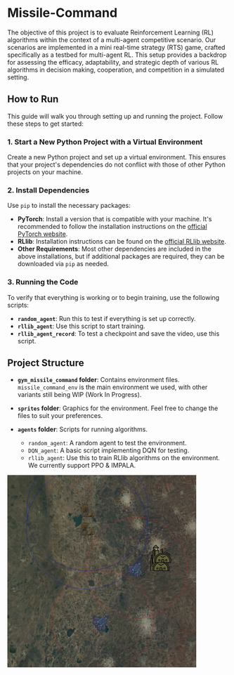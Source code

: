 # Missile-Command

The objective of this project is to evaluate Reinforcement Learning (RL) algorithms within the context of a multi-agent competitive scenario. Our scenarios are implemented in a mini real-time strategy (RTS) game, crafted specifically as a testbed for multi-agent RL. This setup provides a backdrop for assessing the efficacy, adaptability, and strategic depth of various RL algorithms in decision making, cooperation, and competition in a simulated setting.

## How to Run

This guide will walk you through setting up and running the project. Follow these steps to get started:

### 1. Start a New Python Project with a Virtual Environment

Create a new Python project and set up a virtual environment. This ensures that your project's dependencies do not conflict with those of other Python projects on your machine.

### 2. Install Dependencies

Use `pip` to install the necessary packages:

- **PyTorch**: Install a version that is compatible with your machine. It's recommended to follow the installation instructions on the [official PyTorch website](https://pytorch.org/).
- **RLlib**: Installation instructions can be found on the [official RLlib website](https://docs.ray.io/en/latest/rllib.html).
- **Other Requirements**: Most other dependencies are included in the above installations, but if additional packages are required, they can be downloaded via `pip` as needed.

### 3. Running the Code

To verify that everything is working or to begin training, use the following scripts:

- **`random_agent`**: Run this to test if everything is set up correctly.
- **`rllib_agent`**: Use this script to start training.
- **`rllib_agent_record`**: To test a checkpoint and save the video, use this script.

## Project Structure

- **`gym_missile_command` folder**: Contains environment files. `missile_command_env` is the main environment we used, with other variants still being WIP (Work In Progress).

- **`sprites` folder**: Graphics for the environment. Feel free to change the files to suit your preferences.

- **`agents` folder**: Scripts for running algorithms.
  - `random_agent`: A random agent to test the environment.
  - `DQN_agent`: A basic script implementing DQN for testing.
  - `rllib_agent`: Use this to train RLlib algorithms on the environment. We currently support PPO & IMPALA.


![Screenshot from the game](Screenshot.png)




